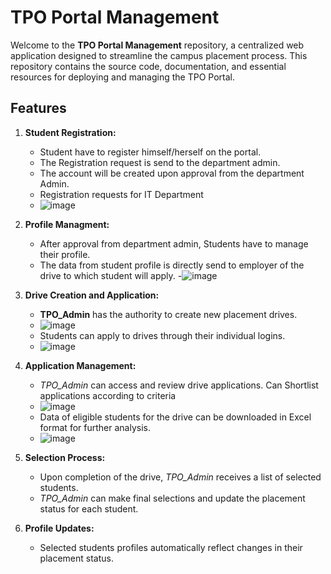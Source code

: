 # TPO Portal Management

Welcome to the **TPO Portal Management** repository, a centralized web application designed to streamline the campus placement process. This repository contains the source code, documentation, and essential resources for deploying and managing the TPO Portal.

## Features

1. **Student Registration:**
   - Student have to register himself/herself on the portal.
   - The Registration request is send to the department admin.
   - The account will be created upon approval from the department Admin.
   - Registration requests for IT Department
   - ![image](https://github.com/dshinde96/TPO-Portal/assets/109900406/0132bf3a-c3e9-44b5-a48f-84355f83789c)

     
2. **Profile Managment:**
   - After approval from department admin, Students have to manage their profile.
   - The data from student profile is directly send to employer of the drive to which student will apply.
   -![image](https://github.com/dshinde96/TPO-Portal/assets/109900406/165fba5e-da3d-4d74-b4f4-cd99a265792d)


3. **Drive Creation and Application:**
   - **TPO_Admin** has the authority to create new placement drives.
   - ![image](https://github.com/dshinde96/TPO-Portal/assets/109900406/96fef935-16e0-4186-a108-8aa76de2dbda)
   - Students can apply to drives through their individual logins.
   - ![image](https://github.com/dshinde96/TPO-Portal/assets/109900406/bce49230-5932-48e9-abb6-a709638a8b6e)


4. **Application Management:**
   - *TPO_Admin* can access and review drive applications. Can Shortlist applications according to criteria
   - ![image](https://github.com/dshinde96/TPO-Portal/assets/109900406/6f315d64-734f-4d4e-b8d2-aed5b333757e)
   - Data of eligible students for the drive can be downloaded in Excel format for further analysis.
   - ![image](https://github.com/dshinde96/TPO-Portal/assets/109900406/ecbe9921-d995-4a8c-b4df-9ff38602faef)


5. **Selection Process:**
   - Upon completion of the drive, *TPO_Admin* receives a list of selected students.
   - *TPO_Admin* can make final selections and update the placement status for each student.

6. **Profile Updates:**
   - Selected students profiles automatically reflect changes in their placement status.
  
